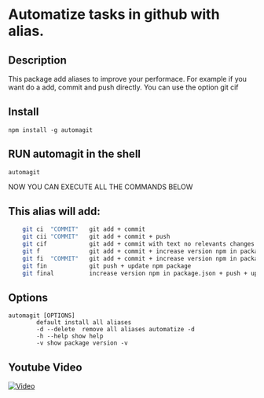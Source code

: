 # Automatize tasks in github with alias. 
## Description
 This package add aliases to improve your performace. For example if you want
 do a add, commit and push directly. You can use the option git cif

## Install

```npm install -g automagit```

## RUN automagit in the shell

```automagit```




NOW YOU CAN EXECUTE ALL THE COMMANDS BELOW


## This alias will add:

```bash
    git ci  "COMMIT"   git add + commit
	git cii "COMMIT"   git add + commit + push
	git cif            git add + commit with text no relevants changes + push
	git f              git add + commit + increase version npm in package.json + push + update npm package
	git fi  "COMMIT"   git add + commit + increase version npm in package.json + push + update npm package
	git fin            git push + update npm package
	git final          increase version npm in package.json + push + update npm package
```



## Options

```
automagit [OPTIONS]
        default install all aliases
		-d --delete  remove all aliases automatize -d
		-h --help show help
		-v show package version -v
```



## Youtube Video


[![Video](http://oi67.tinypic.com/34eqqsy.jpg)](https://www.youtube.com/watch?v=xr9-FqQ2NzM&feature=youtu.be)

